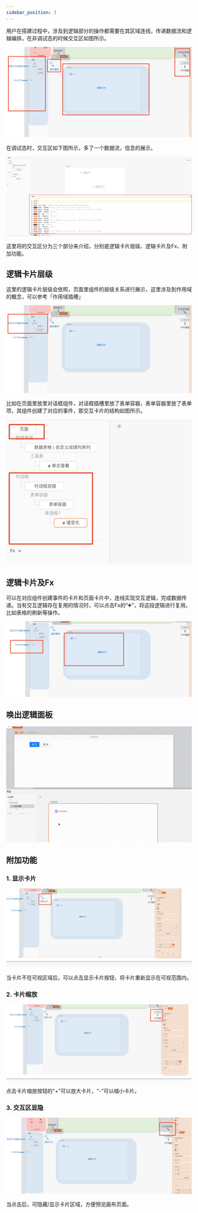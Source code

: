 ```yaml
---
sidebar_position: 3
---
```


用户在搭建过程中，涉及到逻辑部分的操作都需要在其区域连线，传递数据流和逻辑编排。在非调试态的时候交互区如图所示。

![Alt text](img/image.png)

在调试态时，交互区如下图所示，多了一个数据流，信息的展示。

![Alt text](img/image-1.png)

这里将的交互区分为三个部分来介绍，分别是逻辑卡片层级、逻辑卡片及Fx、附加功能。

## 逻辑卡片层级

这里的逻辑卡片层级会依照，页面里组件的层级关系进行展示，这里涉及到作用域的概念，可以参考「作用域插槽」

![Alt text](img/image-2.png)

比如在页面里放里对话框组件，对话框插槽里放了表单容器，表单容器里放了表单项，其组件创建了对应的事件，那交互卡片的结构如图所示。

![Alt text](img/image-3.png)

## 逻辑卡片及Fx

可以在对应组件创建事件的卡片和页面卡片中，连线实现交互逻辑，完成数据传递。当有交互逻辑存在复用的情况时，可以点击Fx的“➕”，将这段逻辑进行复用。比如表格的刷新等操作。

![Alt text](img/image-4.png)

## 唤出逻辑面板
![Alt text](<img/2023-12-19 15.33.27.gif>)

## 附加功能

### 1\. 显示卡片

![Alt text](img/image-5.png)

当卡片不在可视区域后，可以点击显示卡片按钮，将卡片重新显示在可视范围内。

### 2\. 卡片缩放

![Alt text](img/image-6.png)

点击卡片缩放按钮的“+”可以放大卡片，“-”可以缩小卡片。

### 3\. 交互区显隐

![Alt text](img/image-7.png)

当点击后，可隐藏/显示卡片区域，方便预览画布页面。